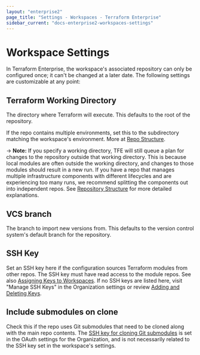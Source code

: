 ```yaml
---
layout: "enterprise2"
page_title: "Settings - Workspaces - Terraform Enterprise"
sidebar_current: "docs-enterprise2-workspaces-settings"
---
```


# Workspace Settings

In Terraform Enterprise, the workspace's associated repository can only be configured once; it can't be changed at a later date. The following settings are customizable at any point:

## Terraform Working Directory

The directory where Terraform will execute. This defaults to the root of the repository.

If the repo contains multiple environments, set this to the subdirectory matching the workspace's environment. More at [Repo Structure](./repo-structure.html).

-> **Note:** If you specify a working directory, TFE will still queue a plan for changes to the repository outside that working directory. This is because local modules are often outside the working directory, and changes to those modules should result in a new run. If you have a repo that manages multiple infrastructure components with different lifecycles and are experiencing too many runs, we recommend splitting the components out into independent repos. See [Repository Structure](./repo-structure.html) for more detailed explanations.

## VCS branch

The branch to import new versions from. This defaults to the version control system's default branch for the repository.

## SSH Key

Set an SSH key here if the configuration sources Terraform modules from other repos. The SSH key must have read access to the module repos. See also [Assigning Keys to Workspaces](./ssh-keys.html#assigning-keys-to-workspaces). If no SSH keys are listed here, visit "Manage SSH Keys" in the Organization settings or review [Adding and Deleting Keys](./ssh-keys.html#adding-and-deleting-keys).

## Include submodules on clone

Check this if the repo uses Git submodules that need to be cloned along with the main repo contents. The [SSH key for cloning Git submodules](../vcs/index.html#ssh-keys) is set in the OAuth settings for the Organization, and is not necessarily related to the SSH key set in the workspace's settings.

